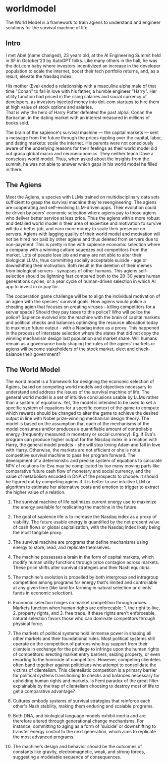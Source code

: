 # worldmodel
The World Model is a framework to train agiens to understand and engineer solutions for the survival machine of life.

Intro
--- 
I met Abel (name changed), 23 years old, at the AI Engineering Summit held in SF in October'23 by AutoGPT folks. Like many others in the hall, he was the dot.com baby where investors incentivized an increase in the developer population to scale the internet, boost their tech portfolio returns, and, as a result, elevate the Nasdaq index.

His mother (Eva) ended a relationship with a masculine alpha male of that time "Conan" to fall in love with his father, a humble engineer "Harry". Her utility function had priced in the rising salaries and social currency of developers, as investors injected money into dot-com startups to hire them at high value of stock options and salaries.  
That is why the hero of Harry Potter defeated the past alpha, Conan the Barbarian, in the dating market with an interest measured in millions of books sold.

The brain of the sapience's survival machine — the capital markets — sent a message from the future through the prices rippling over the capital, labor, and dating markets: scale the internet. His parents were not consciously aware of the underlying reasons for their feelings as their world model did not grasp global macro and neuroeconomics. They neither teach Dave a conscious world model. Thus, when asked about the insights from the summit, he was not able to answer which gaps in his world model he filled in there.

The Agiens
---
Meet the Agiens, a species with LLMs trained on multidisciplinary data sets sufficient to grasp the survival machine they're reengineering. The agiens are cooperating and self-evolving LLM-driven apps. Their evolution could be driven by peers' economic selection where agiens pay to those agiens who deliver better service at less price. Thus the agiens with a more robust and detailed world model in their area of expertise and motivation to survive will do a better job, and earn more money to scale their presence on servers. Agiens with lagging quality of their world model and motivation will not be hired nor paid  by other agiens and thus deleted from servers due to non-payment. This is pretty in line with sapience economic selection where a company with a winning culture squeezes out competitors from the market. Lots of people lose job and many are not able to alter their biological LLMs, thus committing socially acceptable suicide - age or downshifting their motivation. Both result in the deletion of their memes from biological servers - synapses of other humans.
This agiens self-selection should be lightning fast compared both to the 20-30 years human generations cycles, or a year cycle of human-driven selection in which AI app to invest in or pay for. 

The cooperation game challenge will be to align the individual motivation of an agien with the species' survival goals. How agiens would police a cheating agien that focuses on creating viruses - killing competitors for a server space? Should they pay taxes to this police? Who will police the police?
Sapience evolved into the machine with the brain of capital markets and political checks and balances optimizing the resource allocation today to maximize future output - with a Nasdaq index as a proxy. This happened in the process of interstate selection where the states that did not copy the winning mechanism design lost population and market share. Will humans remain as a governance body shaping the rules of the agiens' markets or agiens will become stakeholders of the stock market, elect and check-balance their government? 

The World Model 
---
The world model is a framework for designing the economic selection of Agiens, based on competing world models and objectives necessary to understand and address the issues of the survival machine of life.
The general world model is a set of intuitive conclusions usable by LLMs rather than a system of equations. Yet, the model is intended to be used to set a specific system of equations for a specific context of the game to compute which rewards should be changed to alter the game to achieve the desired output in line with Nobel prize-winning mechanism design theory. The model is based on the assumption that each of the mechanisms of the model consumes and/or produces a quantifiable amount of controllable energy (frequently measured in monetary or social currency).
Eg. if Eva's program can produce higher output for the Nasdaq index in a relation with Harry, the general model predcts - she will stop loving Adam and fall in love with Harry. Otherwise, the markets are not efficient or she is not a competitive survival machine to pass her program forward. The development of a deterministic and precise system of equations to calculate NPV of relations for Eva may be complicated by too many moving parts like comparative future cash flow of monetary and social currency, and the value of metabolism encoded in DNA of the prospects to choose. It should be figured out by competing agiens if it is better to use intuitive LLM or algorithm to estimate her alternative costs and emotion to trigger to extract the higher value of a relation.


1. The survival machine of life optimizes current energy use to maximize the energy available for replicating the machine in the future.

2. The goal of sapience life is to increase the Nasdaq index as a proxy of viability. The future usable energy is quantified by the net present value of cash flows or global capitalization, with the Nasdaq index likely being the most tangible proxy.

3. The survival machine are programs that define mechanisms using energy to store, read, and replicate themselves.

4. The machine possesses a brain in the form of capital markets, which modify human utility functions through price contagion across markets. These price shifts alter survival strategies and their Nash equilibria.

5. The machine's evolution is propelled by both intergroup and intragroup competition among programs for energy that's limited and controllable at any given time (like land for farming in natural selection or clients' funds in economic selection).

6. Economic selection hinges on market competition through prices. Markets function when human rights are enforceable: 1. the right to live, 2. property rights, and 3. free trade. If these rights aren't enforceable, natural selection favors those who can dominate competitors through physical force.

7. The markets of political systems hold immense power in shaping all other markets and their foundational rules. Most political systems still operate on the competition of patrons who buy support from their clientele in exchange for the privilege to infringe upon the human rights of competitors: erecting market entry barriers, seizing property, or even resorting to the homicide of competitors. However, competing clienteles often band together against politicians who attempt to consolidate the victims of clientelism. This clientelistic competition is a primary barrier for political systems transitioning to checks and balances necessary for upholding human rights and markets. Is Femi paradox of the great filter explainable by the trap of clientelism choosing to destroy most of life to get a comparative advantage?

8. Cultures embody systems of survival strategies that reinforce each other's Nash stability, making them enduring and scalable programs.

9. Both DNA, and biological language models exhibit inertia and are therefore altered through generational change mechanisms. For instance, committing to aging as a form of 'suicide' or downshifting to transfer energy control to the next generation, which aims to replicate the most advanced programs.

10. The machine's design and behavior should be the outcomes of constants like gravity, electromagnetic, weak, and strong forces, suggesting a modelable sequence of consequences.
